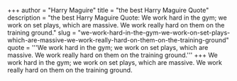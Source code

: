 +++
author = "Harry Maguire"
title = "the best Harry Maguire Quote"
description = "the best Harry Maguire Quote: We work hard in the gym; we work on set plays, which are massive. We work really hard on them on the training ground."
slug = "we-work-hard-in-the-gym-we-work-on-set-plays-which-are-massive-we-work-really-hard-on-them-on-the-training-ground"
quote = '''We work hard in the gym; we work on set plays, which are massive. We work really hard on them on the training ground.'''
+++
We work hard in the gym; we work on set plays, which are massive. We work really hard on them on the training ground.

